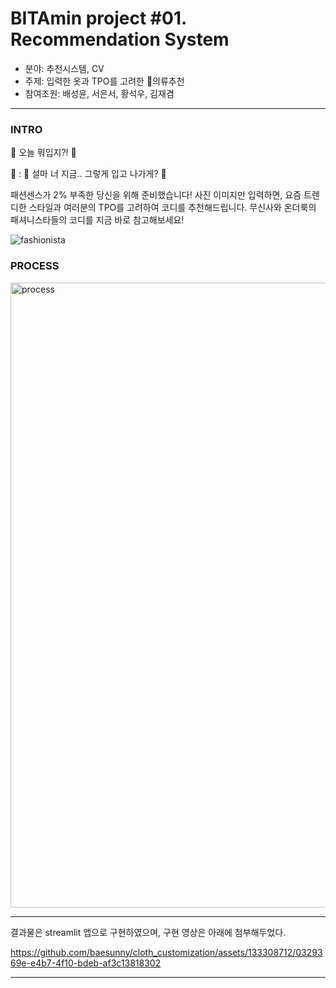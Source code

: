 # BITAmin project #01. Recommendation System

- 분야: 추천시스템, CV
- 주제: 입력한 옷과 TPO를 고려한 의류추천
- 참여조원: 배성윤, 서은서, 황석우, 김재겸

---

### INTRO
👚 오늘 뭐입지?! 👕

💬 : 🚨 설마 너 지금.. 그렇게 입고 나가게? 🚨

패션센스가 2% 부족한 당신을 위해 준비했습니다!
사진 이미지만 입력하면, 요즘 트렌디한 스타일과 여러분의 TPO를 고려하여 코디를 추천해드립니다. 
무신사와 온더룩의 패셔니스타들의 코디를 지금 바로 참고해보세요!

![fashionista](https://github.com/baesunny/cloth_customization/assets/133308712/7032a36c-105f-404a-8a3f-6cfde1973f0b)


### PROCESS

<img width="1000" alt="process" src="https://github.com/baesunny/cloth_customization/assets/133308712/b1b4a776-ac34-422a-b317-fdbf45a6d553">

---

결과물은 streamlit 앱으로 구현하였으며, 구현 영상은 아래에 첨부해두었다.

https://github.com/baesunny/cloth_customization/assets/133308712/0329369e-e4b7-4f10-bdeb-af3c13818302


---

